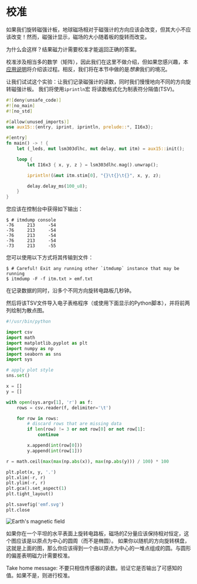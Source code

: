# 校准

如果我们旋转磁强计板，地球磁场相对于磁强计的方向应该会改变，但其大小不应该改变！然而，磁强计显示，磁场的大小随着板的旋转而改变。

为什么会这样？结果磁力计需要校准才能返回正确的答案。

校准涉及相当多的数学（矩阵），因此我们在这里不做介绍，但如果您感兴趣，本[应用说明]将介绍该过程。相反，我们将在本节中做的是*想象*我们的境况。

[应用说明]: https://www.nxp.com/docs/en/application-note/AN4246.pdf

让我们试试这个实验：让我们记录磁强计的读数，同时我们慢慢地向不同的方向旋转磁强计板。
我们将使用`iprintln`宏 将读数格式化为制表符分隔值(TSV)。

``` rust
#![deny(unsafe_code)]
#![no_main]
#![no_std]

#[allow(unused_imports)]
use aux15::{entry, iprint, iprintln, prelude::*, I16x3};

#[entry]
fn main() -> ! {
    let (_leds, mut lsm303dlhc, mut delay, mut itm) = aux15::init();

    loop {
        let I16x3 { x, y, z } = lsm303dlhc.mag().unwrap();

        iprintln!(&mut itm.stim[0], "{}\t{}\t{}", x, y, z);

        delay.delay_ms(100_u8);
    }
}
```

您应该在控制台中获得如下输出：

``` console
$ # itmdump console
-76     213     -54
-76     213     -54
-76     213     -54
-76     213     -54
-73     213     -55
```

您可以使用以下方式将其传输到文件：

``` console
$ # Careful! Exit any running other `itmdump` instance that may be running
$ itmdump -F -f itm.txt > emf.txt
```

在记录数据的同时，沿多个不同方向旋转电路板几秒钟。

然后将该TSV文件导入电子表格程序（或使用下面显示的Python脚本），并将前两列绘制为散点图。

``` python
#!/usr/bin/python

import csv
import math
import matplotlib.pyplot as plt
import numpy as np
import seaborn as sns
import sys

# apply plot style
sns.set()

x = []
y = []

with open(sys.argv[1], 'r') as f:
    rows = csv.reader(f, delimiter='\t')

    for row in rows:
        # discard rows that are missing data
        if len(row) != 3 or not row[0] or not row[1]:
            continue

        x.append(int(row[0]))
        y.append(int(row[1]))

r = math.ceil(max(max(np.abs(x)), max(np.abs(y))) / 100) * 100

plt.plot(x, y, '.')
plt.xlim(-r, r)
plt.ylim(-r, r)
plt.gca().set_aspect(1)
plt.tight_layout()

plt.savefig('emf.svg')
plt.close
```

<p>
<img title="Earth's magnetic field" src="../assets/emf.svg">
</p>

如果你在一个平坦的水平表面上旋转电路板，磁场的Z分量应该保持相对恒定，这个图应该是以原点为中心的圆周（而不是椭圆）。
如果你以随机的方向旋转棋盘，这就是上面的图，那么你应该得到一个由以原点为中心的一堆点组成的圆。与圆形的偏差表明磁力计需要校准。

Take home message: 不要只相信传感器的读数。验证它是否输出了可感知的值。如果不是，则进行校准。
